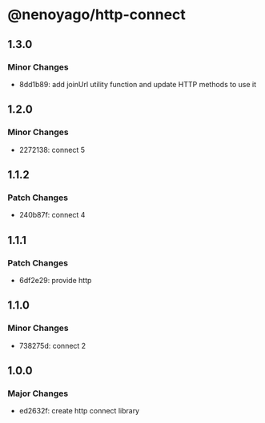# @nenoyago/http-connect

## 1.3.0

### Minor Changes

- 8dd1b89: add joinUrl utility function and update HTTP methods to use it

## 1.2.0

### Minor Changes

- 2272138: connect 5

## 1.1.2

### Patch Changes

- 240b87f: connect 4

## 1.1.1

### Patch Changes

- 6df2e29: provide http

## 1.1.0

### Minor Changes

- 738275d: connect 2

## 1.0.0

### Major Changes

- ed2632f: create http connect library
